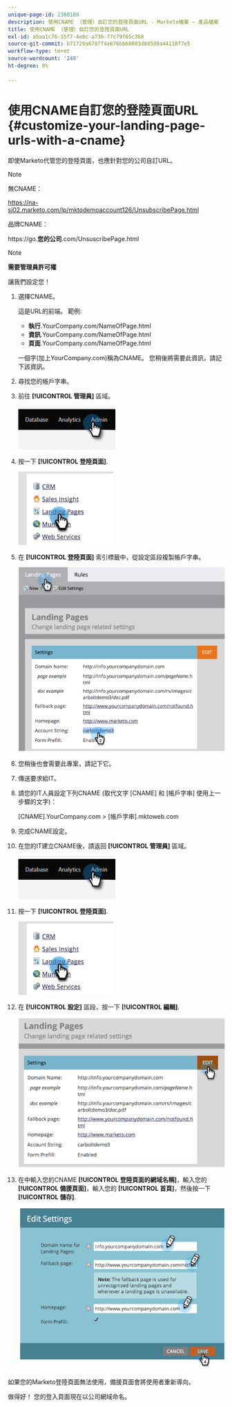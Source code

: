 ```yaml
---
unique-page-id: 2360189
description: 使用CNAME （管理）自訂您的登陸頁面URL - Marketo檔案 — 產品檔案
title: 使用CNAME （管理）自訂您的登陸頁面URL
exl-id: a5aa1c76-15f7-4e8c-a736-77c79f65c368
source-git-commit: b71729a678ff4a676bb60803d845d0a44118f7e5
workflow-type: tm+mt
source-wordcount: '249'
ht-degree: 0%

---
```


# 使用CNAME自訂您的登陸頁面URL  {#customize-your-landing-page-urls-with-a-cname}

即使Marketo代管您的登陸頁面，也應針對您的公司自訂URL。

>[!NOTE]
>
>無CNAME：
>
>https://na-sj02.marketo.com/lp/mktodemoaccount126/UnsubscribePage.html
>
>品牌CNAME：
>
>https://go.**您的公司**.com/UnsuscribePage.html

>[!NOTE]
>
>**需要管理員許可權**

讓我們設定您！

1. 選擇CNAME。

   這是URL的前端。 範例:

   * **執行**.YourCompany.com/NameOfPage.html
   * **資訊**.YourCompany.com/NameOfPage.html
   * **頁面**.YourCompany.com/NameOfPage.html

   一個字(加上YourCompany.com)稱為CNAME。 您稍後將需要此資訊，請記下該資訊。

1. 尋找您的帳戶字串。

1. 前往 **[!UICONTROL 管理員]** 區域。

   ![](assets/customize-your-landing-page-urls-with-a-cname-1.png)

1. 按一下 **[!UICONTROL 登陸頁面]**.

   ![](assets/customize-your-landing-page-urls-with-a-cname-2.png)

1. 在 **[!UICONTROL 登陸頁面]** 索引標籤中，從設定區段複製帳戶字串。

   ![](assets/customize-your-landing-page-urls-with-a-cname-3.png)

1. 您稍後也會需要此專案，請記下它。

1. 傳送要求給IT。

1. 請您的IT人員設定下列CNAME (取代文字 [CNAME] 和 [帳戶字串] 使用上一步驟的文字)：

   [CNAME].YourCompany.com > [帳戶字串].mktoweb.com

1. 完成CNAME設定。

1. 在您的IT建立CNAME後，請返回 **[!UICONTROL 管理員]** 區域。

   ![](assets/customize-your-landing-page-urls-with-a-cname-4.png)

1. 按一下 **[!UICONTROL 登陸頁面]**.

   ![](assets/customize-your-landing-page-urls-with-a-cname-5.png)

1. 在 **[!UICONTROL 設定]** 區段，按一下 **[!UICONTROL 編輯]**.

   ![](assets/customize-your-landing-page-urls-with-a-cname-6.png)

1. 在中輸入您的CNAME **[!UICONTROL 登陸頁面的網域名稱]**，輸入您的 **[!UICONTROL 備援頁面]**，輸入您的 **[!UICONTROL 首頁]**，然後按一下 **[!UICONTROL 儲存]**.

   ![](assets/customize-your-landing-page-urls-with-a-cname-7.png)

如果您的Marketo登陸頁面無法使用，備援頁面會將使用者重新導向。

做得好！ 您的登入頁面現在以公司網域命名。
